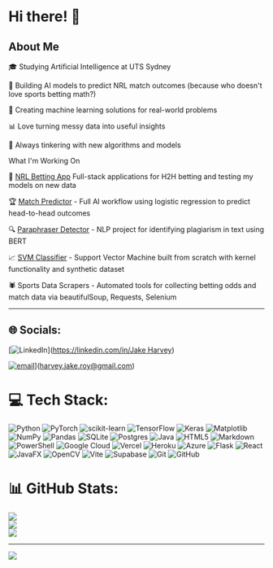 # Hi there! 👋
## About Me

🎓 Studying Artificial Intelligence at UTS Sydney

🏉 Building AI models to predict NRL match outcomes (because who doesn't love sports betting math?)

🤖 Creating machine learning solutions for real-world problems

📊 Love turning messy data into useful insights

🧠 Always tinkering with new algorithms and models

What I'm Working On

🎯 [NRL Betting App](https://nrltipping.vercel.app/) Full-stack applications for H2H betting and testing my models on new data

🏆 [Match Predictor](https://github.com/JakeHarveyy/LogisticsRegression-NRLPredictor) - Full AI workflow using logistic regression to predict head-to-head outcomes

🔍 [Paraphraser Detector](https://github.com/JakeHarveyy/Paraphraser-Detector-) - NLP project for identifying plagiarism in text using BERT

📈 [SVM Classifier](https://github.com/JakeHarveyy/SVM-Classifier-from-First-Principles) - Support Vector Machine built from scratch with kernel functionality and synthetic dataset

🕷️ Sports Data Scrapers - Automated tools for collecting betting odds and match data via beautifulSoup, Requests, Selenium

---

## 🌐 Socials:
[![LinkedIn](https://img.shields.io/badge/LinkedIn-%230077B5.svg?logo=linkedin&logoColor=white)]([https://linkedin.com/in/Jake Harvey](https://www.linkedin.com/in/jake-harvey-b72016341/)) 

[![email](https://img.shields.io/badge/Email-D14836?logo=gmail&logoColor=white)](mailto:harvey.jake.roy@gmail.com)](harvey.jake.roy@gmail.com)

# 💻 Tech Stack:
![Python](https://img.shields.io/badge/python-3670A0?style=for-the-badge&logo=python&logoColor=ffdd54) ![PyTorch](https://img.shields.io/badge/PyTorch-%23EE4C2C.svg?style=for-the-badge&logo=PyTorch&logoColor=white) ![scikit-learn](https://img.shields.io/badge/scikit--learn-%23F7931E.svg?style=for-the-badge&logo=scikit-learn&logoColor=white) ![TensorFlow](https://img.shields.io/badge/TensorFlow-%23FF6F00.svg?style=for-the-badge&logo=TensorFlow&logoColor=white) ![Keras](https://img.shields.io/badge/Keras-%23D00000.svg?style=for-the-badge&logo=Keras&logoColor=white) ![Matplotlib](https://img.shields.io/badge/Matplotlib-%23ffffff.svg?style=for-the-badge&logo=Matplotlib&logoColor=black) ![NumPy](https://img.shields.io/badge/numpy-%23013243.svg?style=for-the-badge&logo=numpy&logoColor=white) ![Pandas](https://img.shields.io/badge/pandas-%23150458.svg?style=for-the-badge&logo=pandas&logoColor=white) ![SQLite](https://img.shields.io/badge/sqlite-%2307405e.svg?style=for-the-badge&logo=sqlite&logoColor=white) ![Postgres](https://img.shields.io/badge/postgres-%23316192.svg?style=for-the-badge&logo=postgresql&logoColor=white) ![Java](https://img.shields.io/badge/java-%23ED8B00.svg?style=for-the-badge&logo=openjdk&logoColor=white) ![HTML5](https://img.shields.io/badge/html5-%23E34F26.svg?style=for-the-badge&logo=html5&logoColor=white) ![Markdown](https://img.shields.io/badge/markdown-%23000000.svg?style=for-the-badge&logo=markdown&logoColor=white)  ![PowerShell](https://img.shields.io/badge/PowerShell-%235391FE.svg?style=for-the-badge&logo=powershell&logoColor=white) ![Google Cloud](https://img.shields.io/badge/GoogleCloud-%234285F4.svg?style=for-the-badge&logo=google-cloud&logoColor=white) ![Vercel](https://img.shields.io/badge/vercel-%23000000.svg?style=for-the-badge&logo=vercel&logoColor=white) ![Heroku](https://img.shields.io/badge/heroku-%23430098.svg?style=for-the-badge&logo=heroku&logoColor=white) ![Azure](https://img.shields.io/badge/azure-%230072C6.svg?style=for-the-badge&logo=microsoftazure&logoColor=white) ![Flask](https://img.shields.io/badge/flask-%23000.svg?style=for-the-badge&logo=flask&logoColor=white) ![React](https://img.shields.io/badge/react-%2320232a.svg?style=for-the-badge&logo=react&logoColor=%2361DAFB) ![JavaFX](https://img.shields.io/badge/javafx-%23FF0000.svg?style=for-the-badge&logo=javafx&logoColor=white) ![OpenCV](https://img.shields.io/badge/opencv-%23white.svg?style=for-the-badge&logo=opencv&logoColor=white) ![Vite](https://img.shields.io/badge/vite-%23646CFF.svg?style=for-the-badge&logo=vite&logoColor=white) ![Supabase](https://img.shields.io/badge/Supabase-3ECF8E?style=for-the-badge&logo=supabase&logoColor=white) ![Git](https://img.shields.io/badge/git-%23F05033.svg?style=for-the-badge&logo=git&logoColor=white) ![GitHub](https://img.shields.io/badge/github-%23121011.svg?style=for-the-badge&logo=github&logoColor=white)
# 📊 GitHub Stats:
![](https://github-readme-stats.vercel.app/api?username=JakeHarveyy&theme=blueberry&hide_border=false&include_all_commits=false&count_private=false)<br/>
![](https://nirzak-streak-stats.vercel.app/?user=JakeHarveyy&theme=blueberry&hide_border=false)<br/>
![](https://github-readme-stats.vercel.app/api/top-langs/?username=JakeHarveyy&theme=blueberry&hide_border=false&include_all_commits=false&count_private=false&layout=compact)

---
[![](https://visitcount.itsvg.in/api?id=JakeHarveyy&icon=0&color=0)](https://visitcount.itsvg.in)

<!-- Proudly created with GPRM ( https://gprm.itsvg.in ) -->
